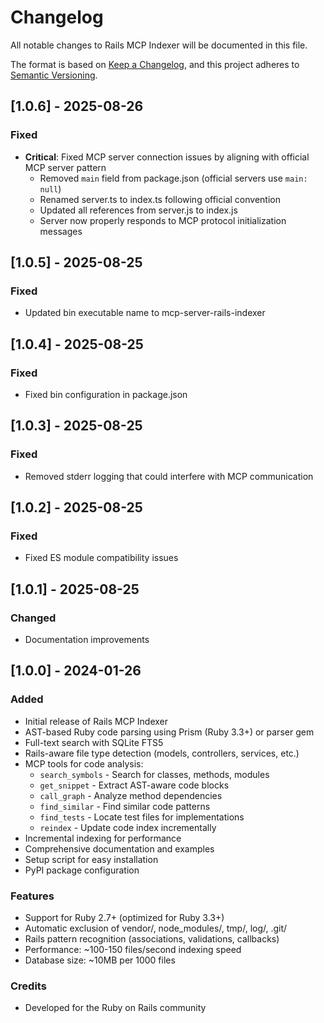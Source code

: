 # Changelog

All notable changes to Rails MCP Indexer will be documented in this file.

The format is based on [Keep a Changelog](https://keepachangelog.com/en/1.0.0/),
and this project adheres to [Semantic Versioning](https://semver.org/spec/v2.0.0.html).

## [1.0.6] - 2025-08-26

### Fixed
- **Critical**: Fixed MCP server connection issues by aligning with official MCP server pattern
  - Removed `main` field from package.json (official servers use `main: null`)
  - Renamed server.ts to index.ts following official convention
  - Updated all references from server.js to index.js
  - Server now properly responds to MCP protocol initialization messages

## [1.0.5] - 2025-08-25

### Fixed
- Updated bin executable name to mcp-server-rails-indexer

## [1.0.4] - 2025-08-25

### Fixed
- Fixed bin configuration in package.json

## [1.0.3] - 2025-08-25

### Fixed
- Removed stderr logging that could interfere with MCP communication

## [1.0.2] - 2025-08-25

### Fixed
- Fixed ES module compatibility issues

## [1.0.1] - 2025-08-25

### Changed
- Documentation improvements

## [1.0.0] - 2024-01-26

### Added
- Initial release of Rails MCP Indexer
- AST-based Ruby code parsing using Prism (Ruby 3.3+) or parser gem
- Full-text search with SQLite FTS5
- Rails-aware file type detection (models, controllers, services, etc.)
- MCP tools for code analysis:
  - `search_symbols` - Search for classes, methods, modules
  - `get_snippet` - Extract AST-aware code blocks
  - `call_graph` - Analyze method dependencies
  - `find_similar` - Find similar code patterns
  - `find_tests` - Locate test files for implementations
  - `reindex` - Update code index incrementally
- Incremental indexing for performance
- Comprehensive documentation and examples
- Setup script for easy installation
- PyPI package configuration

### Features
- Support for Ruby 2.7+ (optimized for Ruby 3.3+)
- Automatic exclusion of vendor/, node_modules/, tmp/, log/, .git/
- Rails pattern recognition (associations, validations, callbacks)
- Performance: ~100-150 files/second indexing speed
- Database size: ~10MB per 1000 files

### Credits
- Developed for the Ruby on Rails community